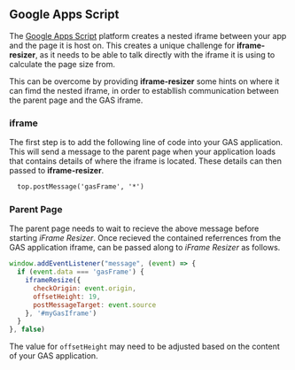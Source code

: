## Google Apps Script

The [Google Apps Script](https://www.google.com/script/start/) platform creates a nested iframe between your app and the page it is host on. This creates a unique challenge for **iframe-resizer**, as it needs to be able to talk directly with the iframe it is using to calculate the page size from.

This can be overcome by providing **iframe-resizer** some hints on where it can fimd the nested iframe, in order to establlish communication between the parent page and the GAS iframe.

### iframe

The first step is to add the following line of code into your GAS application. This will send a message to the parent page when your application loads that contains details of where the iframe is located. These details can then passed to **iframe-resizer**.

```html
  top.postMessage('gasFrame', '*')
```

### Parent Page

The parent page needs to wait to recieve the above message before starting _iFrame Resizer_. Once recieved the contained referrences from the GAS application iframe, can be passed along to _iFrame Resizer_ as follows.

```js
window.addEventListener("message", (event) => {
  if (event.data === 'gasFrame') {
    iframeResize({
      checkOrigin: event.origin,
      offsetHeight: 19,
      postMessageTarget: event.source
    }, '#myGasIframe')
  }
}, false)
```

The value for `offsetHeight` may need to be adjusted based on the content of your GAS application.
